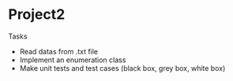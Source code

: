 # Project2
Tasks
  - Read datas from .txt file  
  - Implement an enumeration class
  - Make unit tests and test cases (black box, grey box, white box)
